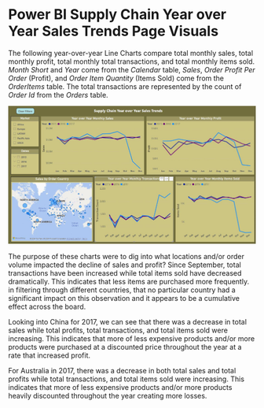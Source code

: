 # Power BI Supply Chain Year over Year Sales Trends Page Visuals

The following year-over-year Line Charts compare total monthly sales, total monthly profit, total monthly total transactions, and total monthly items sold. *Month Short* and *Year* come from the *Calendar* table, *Sales*,  *Order Profit Per Order* (Profit), and *Order Item Quantity* (Items Sold) come from the *OrderItems* table. The total transactions are represented by the count of *Order Id* from the *Orders* table. 

![Power_BI_Supply_Chain_Year_over_Year_Sales_Trends_Page.jpg](https://github.com/danvuk567/Global-Supply-Chain-Analysis/blob/main/images/Power_BI_Supply_Chain_Year_over_Year_Sales_Trends_Page.jpg?raw=true)

The purpose of these charts were to dig into what locations and/or order volume impacted the decline of sales and profit? Since September, total transactions have been increased while total items sold have decreased dramatically. This indicates that less items are purchased more frequently. in filtering through different countries, that no particular country had a significant impact on this observation and it appears to be a cumulative effect across the board. 

Looking into China for 2017, we can see that there was a decrease in total sales while total profits, total transactions, and total items sold were increasing. This indicates that more of less expensive products and/or more products were purchased at a discounted price throughout the year at a rate that increased profit. 


For Australia in 2017, there was a decrease in both total sales and total profits while total transactions, and total items sold were increasing. This indicates that more of less expensive products and/or more products heavily discounted throughout the year creating more losses. 
